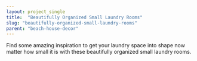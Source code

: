 ```yaml
---
layout: project_single
title:  "Beautifully Organized Small Laundry Rooms"
slug: "beautifully-organized-small-laundry-rooms"
parent: "beach-house-decor"
---
```

Find some amazing inspiration to get your laundry space into shape now matter how small it is with these beautifully organized small laundry rooms.